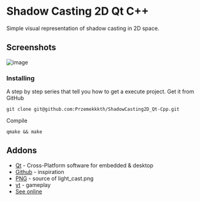 # Shadow Casting 2D Qt C++
Simple visual representation of shadow casting in 2D space.

## Screenshots
![image](https://user-images.githubusercontent.com/28188300/201321856-9eef5d90-d1bd-4d84-a97f-4871736d5128.gif)

### Installing
A step by step series  that tell you how to get a execute project.
Get it from GitHub
```
git clone git@github.com:Przemekkkth/ShadowCasting2D_Qt-Cpp.git
```
Compile
```
qmake && make
```

## Addons
* [Qt](https://www.qt.io/) - Cross-Platform software for embedded & desktop
* [Github](https://github.com/OneLoneCoder/Javidx9/blob/master/PixelGameEngine/SmallerProjects/OneLoneCoder_PGE_ShadowCasting2D.cpp) - inspiration
* [PNG](https://github.com/OneLoneCoder/Javidx9/blob/master/PixelGameEngine/SmallerProjects/assets/light_cast.png) - source of light_cast.png
* [yt](https://youtu.be/1_lNAxxU3U8) - gameplay
* [See online](https://przemekkkth.github.io/assets/games/shadowcasting2d/index.html)
